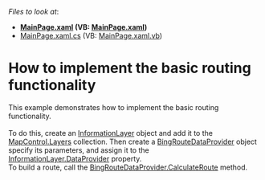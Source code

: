 <!-- default file list -->
*Files to look at*:

* **[MainPage.xaml](./CS/Routing/MainPage.xaml) (VB: [MainPage.xaml](./VB/Routing/MainPage.xaml))**
* [MainPage.xaml.cs](./CS/Routing/MainPage.xaml.cs) (VB: [MainPage.xaml.vb](./VB/Routing/MainPage.xaml.vb))
<!-- default file list end -->
# How to implement the basic routing functionality


This example demonstrates how to implement the basic routing functionality.<br /><br />To do this, create an <a href="https://documentation.devexpress.com/#WPF/clsDevExpressXpfMapInformationLayertopic">InformationLayer</a> object and add it to the <a href="https://documentation.devexpress.com/#WPF/DevExpressXpfMapMapControl_Layerstopic">MapControl.Layers</a> collection. Then create a <a href="https://documentation.devexpress.com/#WPF/clsDevExpressXpfMapBingRouteDataProvidertopic">BingRouteDataProvider</a> object specify its parameters, and assign it to the <a href="https://documentation.devexpress.com/#WPF/DevExpressXpfMapInformationLayer_DataProvidertopic">InformationLayer.DataProvider</a> property.<br />To build a route, call the <a href="https://documentation.devexpress.com/#WPF/DevExpressXpfMapBingRouteDataProvider_CalculateRoutetopic">BingRouteDataProvider.CalculateRoute</a> method.

<br/>


